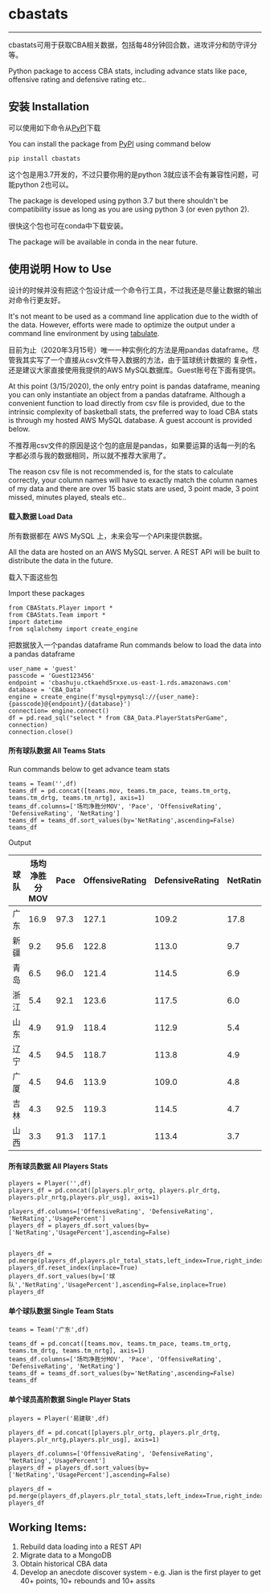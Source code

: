 # cbastats

---

cbastats可用于获取CBA相关数据，包括每48分钟回合数，进攻评分和防守评分等。

Python package to access CBA stats, including advance stats like pace, offensive rating and defensive rating etc..

 ## 安装 Installation

 可以使用如下命令从[PyPI](https://pypi.org/project/cbastats/)下载
 
 You can install the package from [PyPI](https://pypi.org/project/cbastats/) using command below 
 
 
    pip install cbastats
    
这个包是用3.7开发的，不过只要你用的是python 3就应该不会有兼容性问题，可能python 2也可以。

 The package is developed using python 3.7 but there shouldn't be compatibility issue as long as you are using python 3
 (or even python 2).
 
 很快这个包也可在conda中下载安装。
 
 The package will be available in conda in the near future.
 
 ## 使用说明 How to Use
 
 设计的时候并没有把这个包设计成一个命令行工具，不过我还是尽量让数据的输出对命令行更友好。
 
 It's not meant to be used as a command line application due to the width of the data. However, efforts were made to 
 optimize the output under a command line environment by using [tabulate](https://pypi.org/project/tabulate/).
 
 目前为止（2020年3月15号）唯一一种实例化的方法是用pandas dataframe。尽管我其实写了一个直接从csv文件导入数据的方法，由于篮球统计数据的
 复杂性，还是建议大家直接使用我提供的AWS MySQL数据库。Guest账号在下面有提供。
 
 At this point (3/15/2020), the only entry point is pandas dataframe, meaning you can only 
 instantiate an object from a pandas dataframe. Although a convenient function to load directly from csv file is 
 provided, due to the intrinsic complexity of basketball stats, the preferred way to load CBA stats is through my hosted
  AWS MySQL database. A guest account is provided below. 
  
 不推荐用csv文件的原因是这个包的底层是pandas，如果要运算的话每一列的名字都必须与我的数据相同，所以就不推荐大家用了。
  
 The reason csv file is not recommended is, for the stats to calculate correctly, your column names will have to 
 exactly match the column names of my data and there are over 15 basic stats are used, 3 point made, 3 point 
 missed, minutes played, steals etc.. 
 
 #### 载入数据 Load Data
 
 所有数据都在 AWS MySQL 上，未来会写一个API来提供数据。
 
All the data are hosted on an AWS MySQL server. A REST API will be built to distribute 
 the data in the future. 
 
 载入下面这些包
 
 Import these packages
   
    from CBAStats.Player import *
    from CBAStats.Team import *
    import datetime
    from sqlalchemy import create_engine
  
  把数据放入一个pandas dataframe
 Run commands below to load the data into a pandas dataframe
  
    user_name = 'guest'
    passcode = 'Guest123456'
    endpoint = 'cbashuju.ctkaehd5rxxe.us-east-1.rds.amazonaws.com'
    database = 'CBA_Data'
    engine = create_engine(f'mysql+pymysql://{user_name}:{passcode}@{endpoint}/{database}')    
    connection= engine.connect()
    df = pd.read_sql("select * from CBA_Data.PlayerStatsPerGame", connection)
    connection.close()

#### 所有球队数据 All Teams Stats
Run commands below to get advance team stats

    teams = Team('',df)
    teams_df = pd.concat([teams.mov, teams.tm_pace, teams.tm_ortg, teams.tm_drtg, teams.tm_nrtg], axis=1)
    teams_df.columns=['场均净胜分MOV', 'Pace', 'OffensiveRating', 'DefensiveRating', 'NetRating']
    teams_df = teams_df.sort_values(by='NetRating',ascending=False)
    teams_df

Output

|球队|场均净胜分MOV|	Pace	|OffensiveRating|	DefensiveRating|	NetRating|
|---|---|---|---|---|---|
|广东|	16.9|	97.3	|127.1|	109.2|	17.8|
|新疆|	9.2|	95.6|	122.8|	113.0|	9.7
|青岛|	6.5|	96.0|	121.4|	114.5|	6.9
|浙江|	5.4|	92.1|	123.6|	117.5|	6.0
|山东|	4.9|	91.9|	118.4|	112.9|	5.4
|辽宁|	4.5|	94.5|	118.7|	113.8|	4.9
|广厦|	4.5|	94.6|	113.9|	109.0|	4.8
|吉林|	4.3|	92.5|	119.3|	114.5|	4.7
|山西|	3.3|	91.3|	117.1|	113.4|	3.7

#### 所有球员数据 All Players Stats

    players = Player('',df)
    players_df = pd.concat([players.plr_ortg, players.plr_drtg, players.plr_nrtg,players.plr_usg], axis=1)
  
    players_df.columns=['OffensiveRating', 'DefensiveRating', 'NetRating','UsagePercent']
    players_df = players_df.sort_values(by=['NetRating','UsagePercent'],ascending=False)
    
    
    players_df = pd.merge(players_df,players.plr_total_stats,left_index=True,right_index=True)
    players_df.reset_index(inplace=True)
    players_df.sort_values(by=['球队','NetRating','UsagePercent'],ascending=False,inplace=True)
    players_df
    
#### 单个球队数据 Single Team Stats


    teams = Team('广东',df)
    
    teams_df = pd.concat([teams.mov, teams.tm_pace, teams.tm_ortg, teams.tm_drtg, teams.tm_nrtg], axis=1)
    teams_df.columns=['场均净胜分MOV', 'Pace', 'OffensiveRating', 'DefensiveRating', 'NetRating']
    teams_df = teams_df.sort_values(by='NetRating',ascending=False)
    teams_df


#### 单个球员高阶数据 Single Player Stats

    players = Player('易建联',df)
    
    players_df = pd.concat([players.plr_ortg, players.plr_drtg, players.plr_nrtg,players.plr_usg], axis=1)
    
    players_df.columns=['OffensiveRating', 'DefensiveRating', 'NetRating','UsagePercent']
    players_df = players_df.sort_values(by=['NetRating','UsagePercent'],ascending=False)
    
    players_df = pd.merge(players_df,players.plr_total_stats,left_index=True,right_index=True)
    players_df    


## Working Items:
1. Rebuild data loading into a REST API
2. Migrate data to a MongoDB
3. Obtain historical CBA data
4. Develop an anecdote discover system - e.g. Jian is the first player to get 40+ points, 10+ rebounds and 10+ assits
